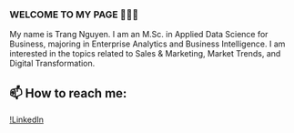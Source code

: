 ### WELCOME TO MY PAGE 👋👋👋
My name is Trang Nguyen. I am an M.Sc. in Applied Data Science for Business, majoring in Enterprise Analytics and Business Intelligence. I am interested in the topics related to Sales & Marketing, Market Trends, and Digital Transformation.
## 📫 How to reach me: 

[!LinkedIn](https://www.linkedin.com/in/trang-nguyen-88a710b9/)
